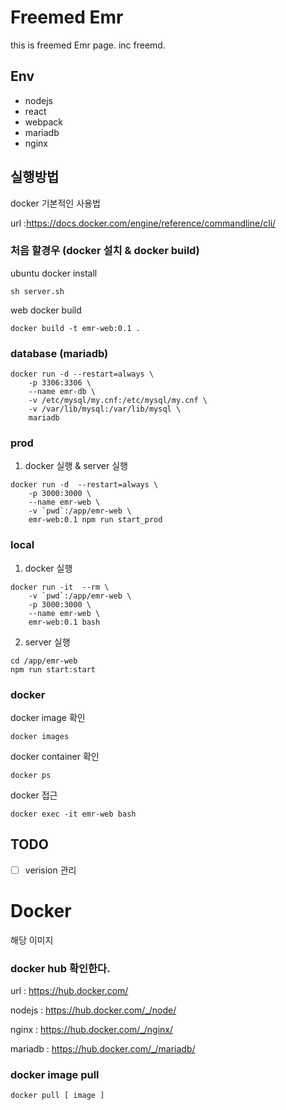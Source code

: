 # Freemed Emr
this is freemed Emr page.
inc freemd.

## Env
 - nodejs
 - react
 - webpack
 - mariadb
 - nginx



## 실행방법
docker 기본적인 사용법

url :https://docs.docker.com/engine/reference/commandline/cli/

### 처음 할경우 (docker 설치 & docker build)
ubuntu docker install
```
sh server.sh
```

web docker build
```
docker build -t emr-web:0.1 .
```

### database (mariadb)
```
docker run -d --restart=always \
    -p 3306:3306 \
    --name emr-db \
    -v /etc/mysql/my.cnf:/etc/mysql/my.cnf \
    -v /var/lib/mysql:/var/lib/mysql \
    mariadb 
```
### prod
1. docker 실행 & server 실행
```
docker run -d  --restart=always \
    -p 3000:3000 \
    --name emr-web \
    -v `pwd`:/app/emr-web \
    emr-web:0.1 npm run start_prod
```
### local

1. docker 실행
```
docker run -it  --rm \
    -v `pwd`:/app/emr-web \
    -p 3000:3000 \
    --name emr-web \
    emr-web:0.1 bash
```
2. server 실행
```
cd /app/emr-web
npm run start:start
```

### docker
docker image 확인
```
docker images
```
docker container 확인 
```
docker ps
```
docker 접근
```
docker exec -it emr-web bash 
```


## TODO
- [ ] verision 관리

# Docker
해당 이미지

### docker hub 확인한다.
url :  https://hub.docker.com/

nodejs : https://hub.docker.com/_/node/

nginx : https://hub.docker.com/_/nginx/

mariadb : https://hub.docker.com/_/mariadb/

### docker image pull
```
docker pull [ image ]
```



